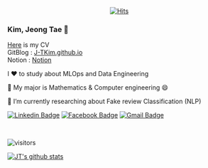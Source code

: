 <div align=center>
	
[![Hits](https://hits.seeyoufarm.com/api/count/incr/badge.svg?url=https%3A%2F%2Fgithub.com%2FJ-TKim&count_bg=%2379C83D&title_bg=%23555555&icon=&icon_color=%23E7E7E7&title=hits&edge_flat=false)](https://hits.seeyoufarm.com)
	
</div>

### Kim, Jeong Tae 👋

[Here](https://docs.google.com/uc?export=download&id=12G90EcPz18px_UpK4v82298Oh6iDQ64w) is my CV     
GitBlog : [J-TKim.github.io](https://j-tkim.github.io)       
Notion : [Notion](https://rare-salute-cda.notion.site/6ad0ad0fa75a432798e6e7c46c41c79c)     
    

I ❤️ to study about MLOps and Data Engineering  
   
💪 My major is Mathematics & Computer engineering 😄
   
🌱 I’m currently researching about Fake review Classification (NLP)

<!--
📖 I am currently studying the following things
- Deep_Learning_Go : [Reinforcement learning with Go](https://github.com/J-TKim/Deep_Learning_Go.git)
-->


[![Linkedin Badge](https://img.shields.io/badge/-LinkedIn-blue?style=flat-square&logo=Linkedin&logoColor=white&link=https://www.linkedin.com/in/aijt/)](https://www.linkedin.com/in/aijt/)
[![Facebook Badge](https://img.shields.io/badge/-Facebook-1877f2?style=flat-square&logo=Facebook&logoColor=white&link=https://www.facebook.com/profile.php?id=100008175373869)](https://www.facebook.com/profile.php?id=100008175373869)
 [![Gmail Badge](https://img.shields.io/badge/Gmail-d14836?style=flat-square&logo=Gmail&logoColor=white&link=mailto:jeongtaeai@gmail.com)](mailto:jeongtaeai@gmail.com)

<br>

![visitors](https://visitor-badge.glitch.me/badge?page_id=J-TKim.visitor-badge)

[![JT's github stats](https://github-readme-stats.vercel.app/api?username=J-TKim&count_private=true&show_icons=true&theme=ayu-mirage)](https://github.com/anuraghazra/github-readme-stats)

<!--
**J-TKim/J-TKim** is a ✨ _special_ ✨ repository because its `README.md` (this file) appears on your GitHub profile.

Here are some ideas to get you started:
ㄴ
- 🔭 I’m currently working on ...
- 🌱 I’m currently learning ...
- 👯 I’m looking to collaborate on ...
- 🤔 I’m looking for help with ...
- 💬 Ask me about ...
- 📫 How to reach me: ...
- 😄 Pronouns: ...
- ⚡ Fun fact: ...
-->
